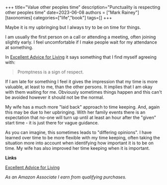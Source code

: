 +++
title="Value other peoples time"
description="Punctuality is respecting other peoples time"
date=2023-06-08
authors = ["Mark Rainey"]
[taxonomies]
categories=["life","book"]
tags=[]
+++

Maybe it is my upbringing but I always try to be on time for things.

<!-- more -->

I am usually the first person on a call or attending a meeting, often joining slightly early. I feel uncomfortable if I make people wait for my attendance at something.

In [Excellent Advice for Living](https://amzn.to/3WLHCgj) it says something that I find myself agreeing with:

> Promptness is a sign of respect.

If I am late for something I feel it gives the impression that my time is more valuable, at least to me, than the other persons. It implies that I am okay with them waiting for me. Obviously sometimes things happen and this can't be avoided however it should not be the normal.

My wife has a much more "laid back" approach to time keeping. And, again this may be due to her upbringing. With her family events there is an expectation that no-one will turn up until at least an hour after the "given" start time - it is just there for vague guidance.

As you can imagine, this sometimes leads to "differing opinions". I have learned over time to be more flexible with my time keeping, often taking the situation more into account when identifying how important it is to be on time. My wife has also improved her time keeping when it is important.

__Links__

[Excellent Advice for Living](https://amzn.to/3WLHCgj) 

*As an Amazon Associate I earn from qualifying purchases.*
